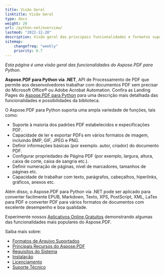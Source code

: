 ```yaml
---
title: Visão Geral
linktitle: Visão Geral
type: docs
weight: 20
url: /python-net/overview/
lastmod: "2022-12-20"
description: Visão geral das principais funcionalidades e formatos suportados do Aspose.PDF para Python via .NET, manual de instalação e licenciamento da biblioteca.
sitemap:
    changefreq: "weekly"
    priority: 0.7
---
```


_Esta página é uma visão geral das funcionalidades do Aspose.PDF para Python._

**Aspose.PDF para Python via .NET**, API de Processamento de PDF que permite aos desenvolvedores trabalhar com documentos PDF sem precisar do Microsoft Office® ou Adobe Acrobat Automation. Confira as Landing Pages do [Aspose.PDF para Python](https://products.aspose.com/pdf/python-net/) para uma descrição mais detalhada das funcionalidades e possibilidades da biblioteca.

O Aspose.PDF para Python suporta uma ampla variedade de funções, tais como:

- Suporte à maioria dos padrões PDF estabelecidos e especificações PDF.
- Capacidade de ler e exportar PDFs em vários formatos de imagem, incluindo BMP, GIF, JPEG e PNG.
- Definir informações básicas (por exemplo.
 autor, criador) do documento PDF.
- Configurar propriedades de Página PDF (por exemplo, largura, altura, caixa de corte, caixa de sangria etc.).
- Definir numeração de páginas, nível de marcadores, tamanhos de páginas etc.
- Capacidade de trabalhar com texto, parágrafos, cabeçalhos, hiperlinks, gráficos, anexos etc.

Além disso, o Aspose.PDF para Python via .NET pode ser aplicado para converter facilmente EPUB, Markdown, Texto, XPS, PostScript, XML, LaTex para PDF e converter PDF para vários formatos de documentos com excelente desempenho e boa qualidade.

Experimente nossos [Aplicativos Online Gratuitos](https://products.aspose.app/pdf/applications) demonstrando algumas das funcionalidades mais populares do Aspose.PDF.

Saiba mais sobre:

- [Formatos de Arquivo Suportados](/pdf/python-net/supported-file-formats/)
- [Principais Recursos do Aspose.PDF](/pdf/python-net/key-features/)
- [Requisitos do Sistema](/pdf/python-net/system-requirements/)
- [Instalação](/pdf/python-net/installation/)
- [Licenciamento](/pdf/python-net/licensing/)
- [Suporte Técnico](/pdf/python-net/technical-support/)